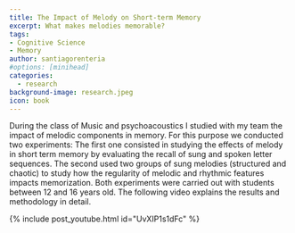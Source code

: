 ```yaml
---
title: The Impact of Melody on Short-term Memory
excerpt: What makes melodies memorable?
tags:
- Cognitive Science
- Memory
author: santiagorenteria
#options: [minihead]
categories:
  - research
background-image: research.jpeg
icon: book
---
```


During the class of Music and psychoacoustics I studied with my team the impact of melodic components in memory. For this purpose we conducted two experiments: The first one consisted in studying the effects of melody in short term memory by evaluating the recall of sung and spoken letter sequences. The second used two groups of sung melodies (structured and chaotic) to study how the regularity of melodic and rhythmic features impacts memorization. Both experiments were carried out with students between 12 and 16 years old. The following video explains the results and methodology in detail.

{% include post_youtube.html id="UvXIP1s1dFc" %}
